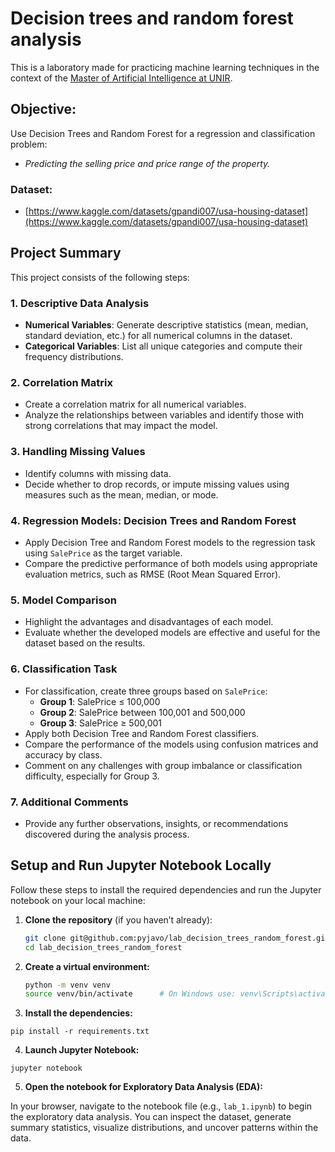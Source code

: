 # Decision trees and random forest analysis

This is a laboratory made for practicing machine learning techniques in the context of the [Master of Artificial Intelligence at UNIR](https://www.unir.net/ingenieria/master-inteligencia-artificial/).

## Objective:
Use Decision Trees and Random Forest for a regression and classification problem:

* *Predicting the selling price and price range of the property.*


### Dataset:
- [https://www.kaggle.com/datasets/gpandi007/usa-housing-dataset](https://www.kaggle.com/datasets/gpandi007/usa-housing-dataset)


## Project Summary

This project consists of the following steps:

### 1. Descriptive Data Analysis

- **Numerical Variables**: Generate descriptive statistics (mean, median, standard deviation, etc.) for all numerical columns in the dataset.
- **Categorical Variables**: List all unique categories and compute their frequency distributions.

### 2. Correlation Matrix

- Create a correlation matrix for all numerical variables.
- Analyze the relationships between variables and identify those with strong correlations that may impact the model.

### 3. Handling Missing Values

- Identify columns with missing data.
- Decide whether to drop records, or impute missing values using measures such as the mean, median, or mode.

### 4. Regression Models: Decision Trees and Random Forest

- Apply Decision Tree and Random Forest models to the regression task using `SalePrice` as the target variable.
- Compare the predictive performance of both models using appropriate evaluation metrics, such as RMSE (Root Mean Squared Error).

### 5. Model Comparison

- Highlight the advantages and disadvantages of each model.
- Evaluate whether the developed models are effective and useful for the dataset based on the results.

### 6. Classification Task

- For classification, create three groups based on `SalePrice`:
  - **Group 1**: SalePrice ≤ 100,000
  - **Group 2**: SalePrice between 100,001 and 500,000
  - **Group 3**: SalePrice ≥ 500,001
- Apply both Decision Tree and Random Forest classifiers.
- Compare the performance of the models using confusion matrices and accuracy by class.
- Comment on any challenges with group imbalance or classification difficulty, especially for Group 3.

### 7. Additional Comments

- Provide any further observations, insights, or recommendations discovered during the analysis process.


## Setup and Run Jupyter Notebook Locally

Follow these steps to install the required dependencies and run the Jupyter notebook on your local machine:

1. **Clone the repository** (if you haven’t already):

   ```bash
   git clone git@github.com:pyjavo/lab_decision_trees_random_forest.git
   cd lab_decision_trees_random_forest
   ```
2. **Create a virtual environment:**
   ```bash
   python -m venv venv
   source venv/bin/activate      # On Windows use: venv\Scripts\activate
   ```
3. **Install the dependencies:**

```
pip install -r requirements.txt
```

4. **Launch Jupyter Notebook:**
```
jupyter notebook
```

5. **Open the notebook for Exploratory Data Analysis (EDA):**

In your browser, navigate to the notebook file (e.g., `lab_1.ipynb`) to begin the exploratory data analysis. You can inspect the dataset, generate summary statistics, visualize distributions, and uncover patterns within the data.
